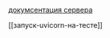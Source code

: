 [докумсентация сервера](https://www.uvicorn.org/#running-programmatically)

[[запуск-uvicorn-на-тесте]]
